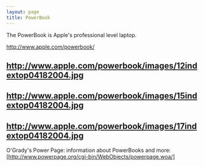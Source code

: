 ```yaml
---
layout: page
title: PowerBook
---
```


The PowerBook is Apple's professional level laptop.

http://www.apple.com/powerbook/

http://www.apple.com/powerbook/images/12indextop04182004.jpg
----
http://www.apple.com/powerbook/images/15indextop04182004.jpg
----
http://www.apple.com/powerbook/images/17indextop04182004.jpg
----

O'Grady's Power Page:  information about PowerBooks and more:
[http://www.powerpage.org/cgi-bin/WebObjects/powerpage.woa/]

